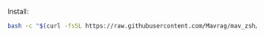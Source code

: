 Install:
```bash
bash -c "$(curl -fsSL https://raw.githubusercontent.com/Mavrag/mav_zsh/main/install_zsh.sh)"
```
